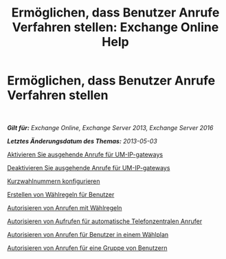 ﻿---
title: 'Ermöglichen, dass Benutzer Anrufe Verfahren stellen: Exchange Online Help'
TOCTitle: Ermöglichen, dass Benutzer Anrufe Verfahren stellen
ms:assetid: 6997797d-4b79-4f6d-a89a-f36eea4e5ca4
ms:mtpsurl: https://technet.microsoft.com/de-de/library/JJ938011(v=EXCHG.150)
ms:contentKeyID: 52062735
ms.date: 05/23/2018
mtps_version: v=EXCHG.150
ms.translationtype: MT
---

# Ermöglichen, dass Benutzer Anrufe Verfahren stellen

 

_**Gilt für:** Exchange Online, Exchange Server 2013, Exchange Server 2016_

_**Letztes Änderungsdatum des Themas:** 2013-05-03_

[Aktivieren Sie ausgehende Anrufe für UM-IP-gateways](https://review.docs.microsoft.com/de-de/exchange/voice-mail-unified-messaging/set-up-client-voice-mail-features/enable-outgoing-calls-on-um-ip-gateways)

[Deaktivieren Sie ausgehende Anrufe für UM-IP-gateways](https://review.docs.microsoft.com/de-de/exchange/voice-mail-unified-messaging/set-up-client-voice-mail-features/disable-outgoing-calls-on-um-ip-gateways)

[Kurzwahlnummern konfigurieren](https://review.docs.microsoft.com/de-de/exchange/voice-mail-unified-messaging/set-up-client-voice-mail-features/configure-dial-codes)

[Erstellen von Wählregeln für Benutzer](https://review.docs.microsoft.com/de-de/exchange/voice-mail-unified-messaging/set-up-client-voice-mail-features/create-dialing-rules)

[Autorisieren von Anrufen mit Wählregeln](https://review.docs.microsoft.com/de-de/exchange/voice-mail-unified-messaging/set-up-client-voice-mail-features/authorize-calls-using-dialing-rules)

[Autorisieren von Aufrufen für automatische Telefonzentralen Anrufer](https://review.docs.microsoft.com/de-de/exchange/voice-mail-unified-messaging/set-up-client-voice-mail-features/authorize-calls-for-auto-attendant-callers)

[Autorisieren von Anrufen für Benutzer in einem Wählplan](https://review.docs.microsoft.com/de-de/exchange/voice-mail-unified-messaging/set-up-client-voice-mail-features/authorize-calls-for-users-in-a-dial-plan)

[Autorisieren von Anrufen für eine Gruppe von Benutzern](https://review.docs.microsoft.com/de-de/exchange/voice-mail-unified-messaging/set-up-client-voice-mail-features/authorize-calls-for-a-group-of-users)

